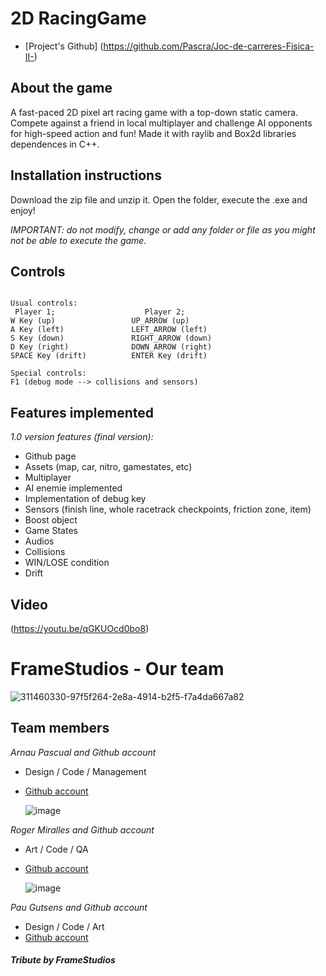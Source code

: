 # 2D RacingGame

* [Project's Github] (https://github.com/Pascra/Joc-de-carreres-Fisica-II-)

## About the game

A fast-paced 2D pixel art racing game with a top-down static camera. Compete against a friend in local multiplayer and challenge AI opponents for high-speed action and fun!
Made it with raylib and Box2d libraries dependences in C++.

## Installation instructions

Download the zip file and unzip it. Open the folder, execute the .exe and enjoy!

_IMPORTANT: do not modify, change or add any folder or file as you might not be able to execute the game._

## Controls
~~~~~~~~~~~~~~~

Usual controls:
 Player 1;                    Player 2;
W Key (up)                 UP_ARROW (up)   
A Key (left)               LEFT_ARROW (left)
S Key (down)               RIGHT_ARROW (down) 
D Key (right)              DOWN_ARROW (right)
SPACE Key (drift)          ENTER Key (drift)

Special controls:
F1 (debug mode --> collisions and sensors)

~~~~~~~~~~~~~~~

## Features implemented

_1.0 version features (final version):_

* Github page
* Assets (map, car, nitro, gamestates, etc)
* Multiplayer
* AI enemie implemented
* Implementation of debug key
* Sensors (finish line, whole racetrack checkpoints, friction zone, item)
* Boost object
* Game States
* Audios
* Collisions
* WIN/LOSE condition 
* Drift

## Video
(https://youtu.be/qGKUOcd0bo8)

# FrameStudios - Our team

![311460330-97f5f264-2e8a-4914-b2f5-f7a4da667a82](https://github.com/Pascra/Pac-Man/assets/160216424/10c01ef0-be32-4d84-a5b6-701ed7fa1327)

## Team members

_Arnau Pascual and Github account_

* Design / Code / Management
* [Github account](https://github.com/Pascra)
  
  ![image](https://github.com/Pascra/Pac-Man/assets/160216424/46251066-7879-478c-afe9-56c7ef9d027b)


_Roger Miralles and Github account_

* Art / Code / QA
* [Github account](https://github.com/Roster247)
  
  ![image](https://github.com/Pascra/Pac-Man/assets/160216424/f4575d55-e701-4ef9-8ec8-652da0fecf6a)


_Pau Gutsens and Github account_

* Design / Code / Art
* [Github account](https://github.com/PauGutsens)




#### _Tribute by FrameStudios_
